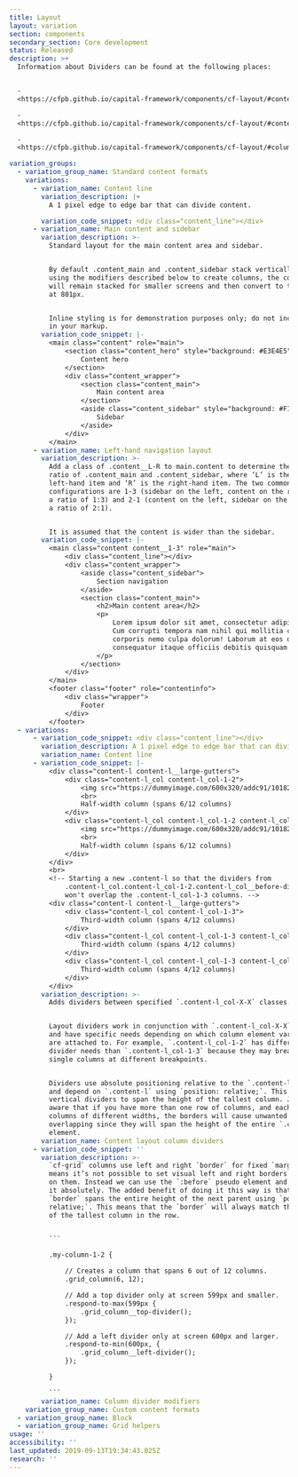 ```yaml
---
title: Layout
layout: variation
section: components
secondary_section: Core development
status: Released
description: >+
  Information about Dividers can be found at the following places:


  -
  <https://cfpb.github.io/capital-framework/components/cf-layout/#content-line>

  -
  <https://cfpb.github.io/capital-framework/components/cf-layout/#content-layout-column-dividers>

  -
  <https://cfpb.github.io/capital-framework/components/cf-layout/#column-divider-modifiers>

variation_groups:
  - variation_group_name: Standard content formats
    variations:
      - variation_name: Content line
        variation_description: |+
          A 1 pixel edge to edge bar that can divide content.

        variation_code_snippet: <div class="content_line"></div>
      - variation_name: Main content and sidebar
        variation_description: >-
          Standard layout for the main content area and sidebar.


          By default .content_main and .content_sidebar stack vertically. When
          using the modifiers described below to create columns, the columns
          will remain stacked for smaller screens and then convert to to columns
          at 801px.


          Inline styling is for demonstration purposes only; do not include it
          in your markup.
        variation_code_snippet: |-
          <main class="content" role="main">
              <section class="content_hero" style="background: #E3E4E5">
                  Content hero
              </section>
              <div class="content_wrapper">
                  <section class="content_main">
                      Main content area
                  </section>
                  <aside class="content_sidebar" style="background: #F1F2F2">
                      Sidebar
                  </aside>
              </div>
          </main>
      - variation_name: Left-hand navigation layout
        variation_description: >-
          Add a class of .content__L-R to main.content to determine the width
          ratio of .content_main and .content_sidebar, where ‘L’ is the
          left-hand item and ‘R’ is the right-hand item. The two common
          configurations are 1-3 (sidebar on the left, content on the right, in
          a ratio of 1:3) and 2-1 (content on the left, sidebar on the right, in
          a ratio of 2:1).


          It is assumed that the content is wider than the sidebar.
        variation_code_snippet: |-
          <main class="content content__1-3" role="main">
              <div class="content_line"></div>
              <div class="content_wrapper">
                  <aside class="content_sidebar">
                      Section navigation
                  </aside>
                  <section class="content_main">
                      <h2>Main content area</h2>
                      <p>
                          Lorem ipsum dolor sit amet, consectetur adipisicing elit.
                          Cum corrupti tempora nam nihil qui mollitia consectetur
                          corporis nemo culpa dolorum! Laborum at eos deleniti
                          consequatur itaque officiis debitis quisquam! Provident!
                      </p>
                  </section>
              </div>
          </main>
          <footer class="footer" role="contentinfo">
              <div class="wrapper">
                  Footer
              </div>
          </footer>
  - variations:
      - variation_code_snippet: <div class="content_line"></div>
        variation_description: A 1 pixel edge to edge bar that can divide content.
        variation_name: Content line
      - variation_code_snippet: |-
          <div class="content-l content-l__large-gutters">
              <div class="content-l_col content-l_col-1-2">
                  <img src="https://dummyimage.com/600x320/addc91/101820" alt="Placeholder image">
                  <br>
                  Half-width column (spans 6/12 columns)
              </div>
              <div class="content-l_col content-l_col-1-2 content-l_col__before-divider">
                  <img src="https://dummyimage.com/600x320/addc91/101820" alt="Placeholder image">
                  <br>
                  Half-width column (spans 6/12 columns)
              </div>
          </div>
          <br>
          <!-- Starting a new .content-l so that the dividers from
              .content-l_col.content-l_col-1-2.content-l_col__before-divider
              won't overlap the .content-l_col-1-3 columns. -->
          <div class="content-l content-l__large-gutters">
              <div class="content-l_col content-l_col-1-3">
                  Third-width column (spans 4/12 columns)
              </div>
              <div class="content-l_col content-l_col-1-3 content-l_col__before-divider">
                  Third-width column (spans 4/12 columns)
              </div>
              <div class="content-l_col content-l_col-1-3 content-l_col__before-divider">
                  Third-width column (spans 4/12 columns)
              </div>
          </div>
        variation_description: >-
          Adds dividers between specified `.content-l_col-X-X` classes.


          Layout dividers work in conjunction with `.content-l_col-X-X` elements
          and have specific needs depending on which column element variant they
          are attached to. For example, `.content-l_col-1-2` has different
          divider needs than `.content-l_col-1-3` because they may break to
          single columns at different breakpoints.


          Dividers use absolute positioning relative to the `.content-l` element
          and depend on `.content-l` using `position: relative;`. This allows
          vertical dividers to span the height of the tallest column. Just be
          aware that if you have more than one row of columns, and each row has
          columns of different widths, the borders will cause unwanted
          overlapping since they will span the height of the entire `.content-l`
          element.
        variation_name: Content layout column dividers
      - variation_code_snippet: ''
        variation_description: >-
          `cf-grid` columns use left and right `border` for fixed `margin` which
          means it’s not possible to set visual left and right borders directly
          on them. Instead we can use the `:before` pseudo element and position
          it absolutely. The added benefit of doing it this way is that the
          `border` spans the entire height of the next parent using `position:
          relative;`. This means that the `border` will always match the height
          of the tallest column in the row.


          ```

          .my-column-1-2 {

              // Creates a column that spans 6 out of 12 columns.
              .grid_column(6, 12);

              // Add a top divider only at screen 599px and smaller.
              .respond-to-max(599px {
                  .grid_column__top-divider();
              });

              // Add a left divider only at screen 600px and larger.
              .respond-to-min(600px, {
                  .grid_column__left-divider();
              });

          }

          ```
        variation_name: Column divider modifiers
    variation_group_name: Custom content formats
  - variation_group_name: Block
  - variation_group_name: Grid helpers
usage: ''
accessibility: ''
last_updated: 2019-09-13T19:34:43.025Z
research: ''
---
```

